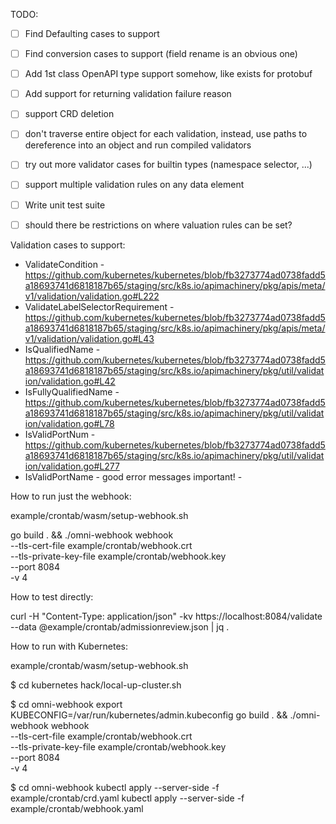 TODO:

- [ ] Find Defaulting cases to support
- [ ] Find conversion cases to support (field rename is an obvious one)
- [ ] Add 1st class OpenAPI type support somehow, like exists for protobuf
- [ ] Add support for returning validation failure reason
- [ ] support CRD deletion
- [ ] don't traverse entire object for each validation, instead, use paths to dereference into an object and run compiled validators
- [ ] try out more validator cases for builtin types (namespace selector, ...)
- [ ] support multiple validation rules on any data element
- [ ] Write unit test suite
- [ ] should there be restrictions on where valuation rules can be set?


Validation cases to support:

- ValidateCondition - https://github.com/kubernetes/kubernetes/blob/fb3273774ad0738fadd5a18693741d6818187b65/staging/src/k8s.io/apimachinery/pkg/apis/meta/v1/validation/validation.go#L222
- ValidateLabelSelectorRequirement - https://github.com/kubernetes/kubernetes/blob/fb3273774ad0738fadd5a18693741d6818187b65/staging/src/k8s.io/apimachinery/pkg/apis/meta/v1/validation/validation.go#L43
- IsQualifiedName - https://github.com/kubernetes/kubernetes/blob/fb3273774ad0738fadd5a18693741d6818187b65/staging/src/k8s.io/apimachinery/pkg/util/validation/validation.go#L42
- IsFullyQualifiedName - https://github.com/kubernetes/kubernetes/blob/fb3273774ad0738fadd5a18693741d6818187b65/staging/src/k8s.io/apimachinery/pkg/util/validation/validation.go#L78
- IsValidPortNum - https://github.com/kubernetes/kubernetes/blob/fb3273774ad0738fadd5a18693741d6818187b65/staging/src/k8s.io/apimachinery/pkg/util/validation/validation.go#L277
- IsValidPortName - good error messages important! - 


How to run just the webhook:

example/crontab/wasm/setup-webhook.sh

go build . && ./omni-webhook webhook \
  --tls-cert-file example/crontab/webhook.crt \
  --tls-private-key-file example/crontab/webhook.key \
  --port 8084 \
  -v 4

How to test directly:

curl -H "Content-Type: application/json" -kv https://localhost:8084/validate --data @example/crontab/admissionreview.json | jq .

How to run with Kubernetes:

example/crontab/wasm/setup-webhook.sh

$ cd kubernetes
hack/local-up-cluster.sh

$ cd omni-webhook
export KUBECONFIG=/var/run/kubernetes/admin.kubeconfig
go build . && ./omni-webhook webhook \
  --tls-cert-file example/crontab/webhook.crt \
  --tls-private-key-file example/crontab/webhook.key \
  --port 8084 \
  -v 4
  
$ cd omni-webhook
kubectl apply --server-side -f example/crontab/crd.yaml
kubectl apply --server-side -f example/crontab/webhook.yaml

